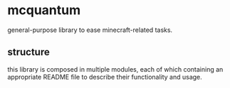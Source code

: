 # mcquantum
general-purpose library to ease minecraft-related tasks.

## structure
this library is composed in multiple modules, each of which containing an 
appropriate README file to describe their functionality and usage.